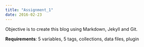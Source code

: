 ```yaml
---
title: "Assignment_1"
date: 2016-02-23
---
```


Objective is to create this blog using Markdown, Jekyll and Git. 

<!--excerpt--> 

**Requirements**: 5 variables, 5 tags, collections, data files, plugin